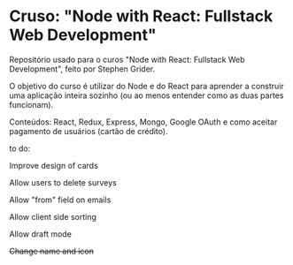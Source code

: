 # Cruso: "Node with React: Fullstack Web Development"

Repositório usado para o curos "Node with React: Fullstack Web Development", feito por Stephen Grider.

O objetivo do curso é utilizar do Node e do React para aprender a construir uma aplicação inteira
sozinho (ou ao menos entender como as duas partes funcionam).

Conteúdos: React, Redux, Express, Mongo, Google OAuth e como aceitar pagamento de usuários (cartão de crédito).

to do:

Improve design of cards

Allow users to delete surveys

Allow "from" field on emails

Allow client side sorting

Allow draft mode

~~Change name and icon~~
